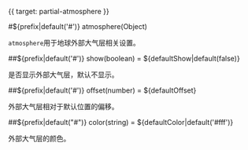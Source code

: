 {{ target: partial-atmosphere }}

#${prefix|default('#')} atmosphere(Object)

`atmosphere`用于地球外部大气层相关设置。


##${prefix|default('#')} show(boolean) = ${defaultShow|default(false)}

是否显示外部大气层，默认不显示。


##${prefix|default('#')} offset(number) = ${defaultOffset}

外部大气层相对于默认位置的偏移。


##${prefix|default("#")} color(string) = ${defaultColor|default('#fff')}

外部大气层的颜色。
